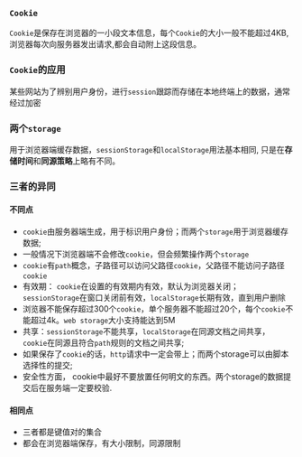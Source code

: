 ### `Cookie`
`Cookie`是保存在浏览器的一小段文本信息，每个`Cookie`的大小一般不能超过4KB, 浏览器每次向服务器发出请求,都会自动附上这段信息。

### `Cookie`的应用
某些网站为了辨别用户身份，进行`session`跟踪而存储在本地终端上的数据，通常经过加密

### 两个`storage`
用于浏览器端缓存数据，`sessionStorage`和`localStorage`用法基本相同, 只是在**存储时间**和**同源策略**上略有不同。

### 三者的异同
#### 不同点
+ `cookie`由服务器端生成，用于标识用户身份；而两个`storage`用于浏览器缓存数据;
+ 一般情况下浏览器端不会修改`cookie`，但会频繁操作两个`storage`
+ `cookie`有`path`概念，子路径可以访问父路径`cookie`，父路径不能访问子路径`cookie`
+ 有效期： `cookie`在设置的有效期内有效，默认为浏览器关闭；`sessionStorage`在窗口关闭前有效，`localStorage`长期有效，直到用户删除
+ 浏览器不能保存超过300个`cookie`，单个服务器不能超过20个，每个`cookie`不能超过4k。`web storage`大小支持能达到5M
+ 共享：`sessionStorage`不能共享，`localStorage`在同源文档之间共享， `cookie`在同源且符合`path`规则的文档之间共享;
+ 如果保存了`cookie`的话，`http`请求中一定会带上；而两个storage可以由脚本选择性的提交;
+ 安全性方面， cookie中最好不要放置任何明文的东西。两个storage的数据提交后在服务端一定要校验.

#### 相同点
+ 三者都是键值对的集合
+ 都会在浏览器端保存，有大小限制，同源限制